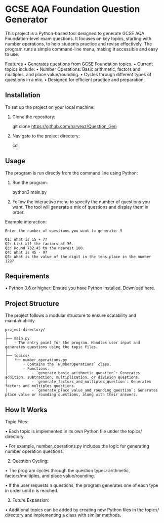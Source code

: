 # GCSE AQA Foundation Question Generator

This project is a Python-based tool designed to generate GCSE AQA Foundation-level exam questions. It focuses on key topics, starting with number operations, to help students practice and revise effectively. The program runs a simple command-line menu, making it accessible and easy to use.

Features
•	Generates questions from GCSE Foundation topics.
•	Current topics include:
•	Number Operations: Basic arithmetic, factors and multiples, and place value/rounding.
•	Cycles through different types of questions in a mix.
•	Designed for efficient practice and preparation.

## Installation

To set up the project on your local machine:
1.	Clone the repository:

    git clone https://github.com/harvexz/Question_Gen


2.	Navigate to the project directory:

    cd <project-directory>

## Usage

The program is run directly from the command line using Python:
1.	Run the program:

    python3 main.py


2.	Follow the interactive menu to specify the number of questions you want. The tool will generate a mix of questions and display them in order.

Example interaction:


    Enter the number of questions you want to generate: 5
    
    Q1: What is 15 + 7?
    Q2: List all the factors of 36.
    Q3: Round 732.45 to the nearest 100.
    Q4: What is 45 - 9?
    Q5: What is the value of the digit in the tens place in the number 129?


## Requirements
•	Python 3.6 or higher: Ensure you have Python installed. Download here.

## Project Structure

The project follows a modular structure to ensure scalability and maintainability.

    project-directory/
    │
    ├── main.py
    │   - The entry point for the program. Handles user input and generates questions using the topic files.
    │
    ├── topics/
    │   └── number_operations.py
    │       - Contains the `NumberOperations` class.
    │       - Functions:
    │           - `generate_basic_arithmetic_question`: Generates addition, subtraction, multiplication, or division questions.
    │           - `generate_factors_and_multiples_question`: Generates factors and multiples questions.
    │           - `generate_place_value_and_rounding_question`: Generates place value or rounding questions, along with their answers.

## How It Works

Topic Files:

•	Each topic is implemented in its own Python file under the topics/ directory.

•	For example, number_operations.py includes the logic for generating number operation questions.

2.	Question Cycling:

•	The program cycles through the question types: arithmetic, factors/multiples, and place value/rounding.

•	If the user requests n questions, the program generates one of each type in order until n is reached.

3.	Future Expansion:

•	Additional topics can be added by creating new Python files in the topics/ directory and implementing a class with similar methods.